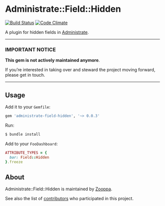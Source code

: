 # Administrate::Field::Hidden

[![Build Status](https://travis-ci.com/zooppa/administrate-field-hidden.svg?branch=master)](https://travis-ci.com/zooppa/administrate-field-hidden)
[![Code Climate](https://codeclimate.com/github/zooppa/administrate-field-hidden/badges/gpa.svg)](https://codeclimate.com/github/zooppa/administrate-field-hidden)

A plugin for hidden fields in [Administrate].

---

### IMPORTANT NOTICE

**This gem is not actively maintained anymore**.

If you’re interested in taking over and steward the project moving forward, please get in touch.

---

## Usage

Add it to your `Gemfile`:

```ruby
gem 'administrate-field-hidden', '~> 0.0.3'
```

Run:

```bash
$ bundle install
```

Add to your `FooDashboard`:

```ruby
ATTRIBUTE_TYPES = {
  bar: Field::Hidden
}.freeze
```

## About

Administrate::Field::Hidden is maintained by [Zooppa].

See also the list of [contributors](https://github.com/zooppa/administrate-field-hidden/contributors) who participated in this project.

[administrate]: https://github.com/thoughtbot/administrate
[zooppa]: https://www.zooppa.com/
